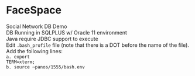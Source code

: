 # FaceSpace
Social Network DB Demo<br/>
DB Running in SQLPLUS w/ Oracle 11 environment<br/>
Java require JDBC support to execute<br/>
Edit <code>.bash_profile</code> file (note that there is a DOT before the name of the file). Add the following lines:<br/>
  <code>a. export TERM=xterm;</code><br/>
  <code>b. source ~panos/1555/bash.env</code>
